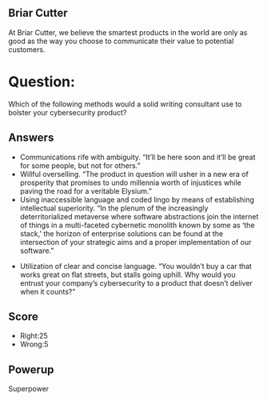 ## Briar Cutter
At Briar Cutter, we believe the smartest products
in the world are only as good as the way you choose
to communicate their value to potential customers.


# Question:
Which of the following methods would a solid writing
consultant use to bolster your cybersecurity product?


## Answers
-	Communications rife with ambiguity. “It’ll be here soon and
  it’ll be great for some people, but not for others.”
-	Willful overselling. “The product in question will usher in a new
  era of prosperity that promises to undo millennia worth of injustices
  while paving the road for a veritable Elysium.”
-	Using inaccessible language and coded lingo by means of establishing
  intellectual superiority. “In the plenum of the increasingly deterritorialized
  metaverse where software abstractions join the internet of things in a multi-faceted
  cybernetic monolith known by some as ‘the stack,’ the horizon of enterprise solutions
  can be found at the intersection of your strategic aims and a proper implementation of
  our software.”
*	Utilization of clear and concise language. “You wouldn’t
  buy a car that works great on flat streets, but stalls going uphill.
  Why would you entrust your company’s cybersecurity to a product that
  doesn’t deliver when it counts?”




## Score
- Right:25
- Wrong:5

## Powerup
Superpower
